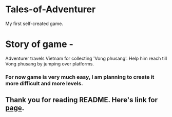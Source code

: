 
# Tales-of-Adventurer
My first self-created game.

# Story of game - 
 Adventurer travels Vietnam for collecting 'Vong phusang'. Help him reach till Vong phusang by jumping over platforms.

### **For now game is very much easy, I am planning to create it more difficult and more levels.**

## Thank you for reading README. Here's link for [page](https://aayushjadhav.github.io/Tales-of-Adventurer/).
